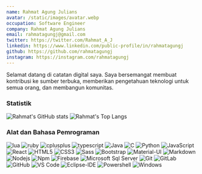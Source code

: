```yaml
---
name: Rahmat Agung Julians
avatar: /static/images/avatar.webp
occupation: Software Engineer
company: Rahmat Agung Julians
email: rahmatagungj@gmail.com
twitter: https://twitter.com/Rahmat_A_J
linkedin: https://www.linkedin.com/public-profile/in/rahmatagungj
github: https://github.com/rahmatagungj
instagram: https://instagram.com/rahmatagungj
---
```


Selamat datang di catatan digital saya. Saya bersemangat membuat kontribusi ke sumber terbuka, memberikan pengetahuan teknologi untuk semua orang, dan membangun komunitas.

### Statistik

![Rahmat's GitHub stats](https://github-readme-stats.vercel.app/api?username=rahmatagungj&show_icons=true&theme=default)
![Rahmat's Top Langs](https://github-readme-stats.vercel.app/api/top-langs/?username=anuraghazra&exclude_repo=Slims9-Kuningan&layout=compact&theme=default)

### Alat dan Bahasa Pemrograman

<div className="flex flex-row flex-wrap">
<img src="https://img.shields.io/badge/Lua-2C2D72?style=for-the-badge&logo=lua&logoColor=white" alt="lua"  className="language-badge h-6" loading="lazy"/>
<img src="https://img.shields.io/badge/Ruby-CC342D?style=for-the-badge&logo=ruby&logoColor=white" alt="ruby"  className="language-badge h-6" loading="lazy"/>
<img src="https://img.shields.io/badge/C%2B%2B-00599C?style=for-the-badge&logo=c%2B%2B&logoColor=ffffff" alt="cplusplus"  className="language-badge h-6" loading="lazy"/>
<img src="https://img.shields.io/badge/TypeScript-007ACC?style=for-the-badge&logo=typescript&logoColor=ffffff" alt="typescript"  className="language-badge h-6" loading="lazy"/>
<img src="https://img.shields.io/badge/-Java-5B4638?style=flat-square&amp;logo=java&amp;logoColor=ffffff" alt="Java"  className="language-badge h-6" loading="lazy"/>
<img src="https://img.shields.io/badge/-C-A8B9CC?style=flat-square&amp;logo=c&amp;logoColor=ffffff" alt="C"  className="language-badge h-6" loading="lazy"/>
<img src="https://img.shields.io/badge/-Python-3776AB?style=flat-square&amp;logo=python&amp;logoColor=ffffff" alt="Python" className="language-badge h-6" loading="lazy"/>
<img src="https://img.shields.io/badge/-JavaScript-%23F7DF1C?style=flat-square&amp;logo=javascript&amp;logoColor=000000&amp;labelColor=%23F7DF1C&amp;color=%23FFCE5A" alt="JavaScript" className="language-badge h-6" loading="lazy"/>
<img src="https://img.shields.io/badge/-React-61DAFB?style=flat-square&amp;logo=react&amp;logoColor=ffffff" alt="React" className="language-badge h-6" loading="lazy"/>
<img src="https://img.shields.io/badge/-HTML5-%23E44D27?style=flat-square&amp;logo=html5&amp;logoColor=ffffff" alt="HTML5" className="language-badge h-6" loading="lazy"/>
<img src="https://img.shields.io/badge/-CSS3-%231572B6?style=flat-square&amp;logo=css3" alt="CSS3" className="language-badge h-6" loading="lazy"/>
<img src="https://img.shields.io/badge/-Sass-%23CC6699?style=flat-square&amp;logo=sass&amp;logoColor=ffffff" alt="Sass" className="language-badge h-6" loading="lazy"/>
<img src="https://img.shields.io/badge/-Bootstrap-563D7C?style=flat-square&amp;logo=Bootstrap" alt="Bootstrap" className="language-badge h-6" loading="lazy"/>
<img src="https://img.shields.io/badge/-Material%E2%80%93UI-0081CB?style=flat-square&amp;logo=material-ui" alt="Material-UI" className="language-badge h-6" loading="lazy"/>
<img src="https://img.shields.io/badge/-Markdown-000000?style=flat-square&amp;logo=markdown" alt="Markdown" className="language-badge h-6" loading="lazy"/>
<img src="https://img.shields.io/badge/-Nodejs-339933?style=flat-square&amp;logo=Node.js&amp;logoColor=ffffff" alt="Nodejs" className="language-badge h-6" loading="lazy"/>
<img src="https://img.shields.io/badge/-npm-CB3837?style=flat-square&amp;logo=npm" alt="Npm" className="language-badge h-6" loading="lazy"/>
<img src="https://img.shields.io/badge/-Firebase-FFCA28?style=flat-square&amp;logo=firebase&amp;logoColor=ffffff" alt="Firebase" className="language-badge h-6" loading="lazy"/>
<img src="https://img.shields.io/badge/-Sql%20Server-CC2927?style=flat-square&amp;logo=microsoft-sql-server&amp;logoColor=ffffff" alt="Microsoft Sql Server" className="language-badge h-6" loading="lazy"/>
<img src="https://img.shields.io/badge/-Git-%23F05032?style=flat-square&amp;logo=git&amp;logoColor=%23ffffff" alt="Git" className="language-badge h-6" loading="lazy"/>
<img src="https://img.shields.io/badge/-GitLab-FCA121?style=flat-square&amp;logo=gitlab" alt="GitLab" className="language-badge h-6" loading="lazy"/>
<img src="https://img.shields.io/badge/-GitHub-181717?style=flat-square&amp;logo=github" alt="GitHub" className="language-badge h-6" loading="lazy"/>
<img src="https://img.shields.io/badge/-VS%20Code-007ACC?style=flat-square&amp;logo=visual-studio-code&amp;logoColor=ffffff" alt="VS Code" className="language-badge h-6" loading="lazy"/>
<img src="https://img.shields.io/badge/-Eclipse-2C2255?style=flat-square&amp;logo=eclipse&amp;logoColor=ffffff" alt="Eclipse-IDE" className="language-badge h-6" loading="lazy"/>
<img src="https://img.shields.io/badge/-Powershell-5391FE?style=flat-square&amp;logo=powershell&amp;logoColor=ffffff" alt="Powershell" className="language-badge h-6" loading="lazy"/>
<img src="https://img.shields.io/badge/-Windows-0078D6?style=flat-square&amp;logo=windows&amp;logoColor=ffffff" alt="Windows" className="language-badge h-6" loading="lazy"/>
</div>
